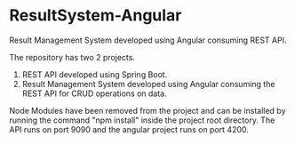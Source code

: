 # ResultSystem-Angular
Result Management System developed using Angular consuming REST API.

The repository has two 2 projects.
1. REST API developed using Spring Boot.
2. Result Management System developed using Angular consuming the REST API for CRUD operations on data.

Node Modules have been removed from the project and can be installed by running the command "npm install" inside the project root directory.
The API runs on port 9090 and the angular project runs on port 4200.
